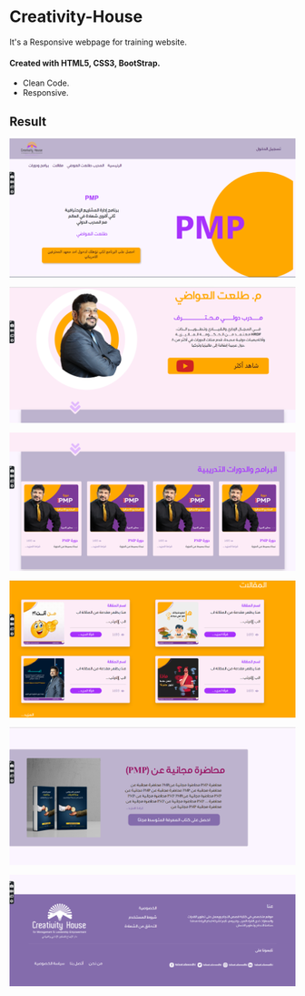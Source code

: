 # Creativity-House
It's a Responsive webpage for training website.

#### Created with HTML5, CSS3, BootStrap.
- Clean Code.
- Responsive.

## Result
![screenshot](images/home1.png)

![screenshot](images/ins-info.png)
 
![screenshot](images/courses.png)

![screenshot](images/ariticles.png)

![screenshot](images/FreeLecture.png)

![screenshot](images/footer.png)


